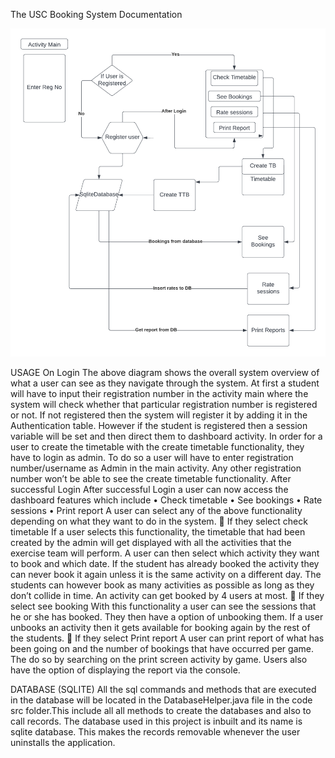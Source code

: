 The USC Booking System Documentation

![alt text](https://github.com/Lovestrant/Amba-Digital-HSApp-pics/blob/main/USC%20system.png)
 
USAGE
On Login
The above diagram shows the overall system overview of what a user can see as they navigate through the system. At first a student will have to input their registration number in the activity main where the system will check whether that particular registration number is registered or not. If not registered then the system will register it by adding it in the Authentication table. However if the student is registered then a session variable will be set and then direct them to dashboard activity.
In order for a user to create the timetable with the create timetable functionality, they have to login as admin. To do so a user will have to enter registration number/username as Admin in the main activity. Any other registration number won’t be able to see the create timetable functionality.
After successful Login
After successful Login a user can now access the dashboard features which include 
•	Check timetable
•	See bookings
•	Rate sessions
•	Print report
A user can select any of the above functionality depending on what they want to do in the system. 
	If they select check timetable
If a user selects this functionality, the timetable that had been created by the admin will get displayed with all the activities that the exercise team will perform. A user can then select which activity they want to book and which date. If the student has already booked the activity they can never book it again unless it is the same activity on a different day.  The students can however book as many activities as possible as long as they don’t collide in time. 
An activity can get booked by 4 users at most.
	If they select see booking
With this functionality a user can see the sessions that he or she has booked. They then have a option of unbooking them. If a user unbooks an activity then it gets available for booking again by the rest of the students.
	If they select Print report
A user can print report of what has been going on and the number of bookings that have occurred per game. The do so by searching on the print screen activity by game.
Users also have the option of displaying the report via the console.

DATABASE (SQLITE)
All the sql commands and methods that are executed in the database will be located in the DatabaseHelper.java file in the code src folder.This include all all methods to create the databases and also to call records.
The database used in this project is inbuilt and its name is sqlite database. This makes the records removable whenever the user uninstalls the application.

